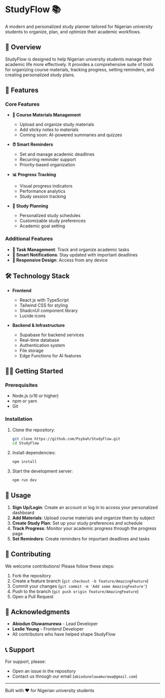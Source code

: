 # StudyFlow 📚

A modern and personalized study planner tailored for Nigerian university students to organize, plan, and optimize their academic workflows.

## 🌟 Overview

StudyFlow is designed to help Nigerian university students manage their academic life more effectively. It provides a comprehensive suite of tools for organizing course materials, tracking progress, setting reminders, and creating personalized study plans.

## 🚀 Features

### Core Features
- **📝 Course Materials Management**
  - Upload and organize study materials
  - Add sticky notes to materials
  - Coming soon: AI-powered summaries and quizzes

- **⏰ Smart Reminders**
  - Set and manage academic deadlines
  - Recurring reminder support
  - Priority-based organization

- **📊 Progress Tracking**
  - Visual progress indicators
  - Performance analytics
  - Study session tracking

- **📅 Study Planning**
  - Personalized study schedules
  - Customizable study preferences
  - Academic goal setting

### Additional Features
- **🎯 Task Management**: Track and organize academic tasks
- **🔔 Smart Notifications**: Stay updated with important deadlines
- **📱 Responsive Design**: Access from any device

## 🛠️ Technology Stack

- **Frontend**
  - React.js with TypeScript
  - Tailwind CSS for styling
  - ShadcnUI component library
  - Lucide icons

- **Backend & Infrastructure**
  - Supabase for backend services
  - Real-time database
  - Authentication system
  - File storage
  - Edge Functions for AI features

## 🏃‍♂️ Getting Started

### Prerequisites
- Node.js (v16 or higher)
- npm or yarn
- Git

### Installation

1. Clone the repository:
   ```bash
   git clone https://github.com/Psybah/StudyFlow.git
   cd StudyFlow
   ```

2. Install dependencies:
   ```bash
   npm install
   ```

3. Start the development server:
   ```bash
   npm run dev
   ```

## 🎯 Usage

1. **Sign Up/Login**: Create an account or log in to access your personalized dashboard
2. **Add Materials**: Upload course materials and organize them by subject
3. **Create Study Plan**: Set up your study preferences and schedule
4. **Track Progress**: Monitor your academic progress through the progress page
5. **Set Reminders**: Create reminders for important deadlines and tasks

## 🤝 Contributing

We welcome contributions! Please follow these steps:

1. Fork the repository
2. Create a feature branch (`git checkout -b feature/AmazingFeature`)
3. Commit your changes (`git commit -m 'Add some AmazingFeature'`)
4. Push to the branch (`git push origin feature/AmazingFeature`)
5. Open a Pull Request


## 🙏 Acknowledgments

- **Abiodun Oluwamurewa** - Lead Developer
- **Leslie Young** - Frontend Developer
- All contributors who have helped shape StudyFlow

## 📞 Support

For support, please:
- Open an issue in the repository
- Contact us through our email (`abiodunoluwamurewa@gmail.com`)

---

Built with ❤️ for Nigerian university students
